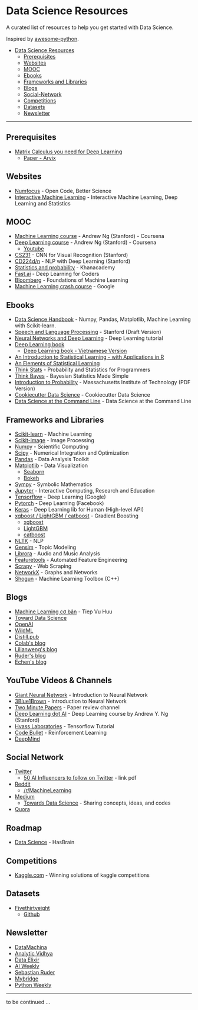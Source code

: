 # Data Science Resources

A curated list of resources to help you get started with Data Science.

Inspired by [awesome-python](https://github.com/vinta/awesome-python).

- [Data Science Resources](#data-science-resources)
	- [Prerequisites](#prerequisites)
	- [Websites](#websites)
	- [MOOC](#mooc)
	- [Ebooks](#ebooks)
	- [Frameworks and Libraries](#frameworks-and-libraries)
	- [Blogs](#blogs)
	- [Social-Network](#social-network)
	- [Competitions](#competitions)
	- [Datasets](#datasets)
	- [Newsletter](#newsletter)

---

## Prerequisites

* [Matrix Calculus you need for Deep Learning](http://explained.ai/matrix-calculus/index.html)
	* [Paper - Arvix](https://arxiv.org/abs/1802.01528v3)

## Websites

* [Numfocus](https://numfocus.org) - Open Code, Better Science
* [Interactive Machine Learning](https://p.migdal.pl/interactive-machine-learning-list) - Interactive Machine Learning, Deep Learning and Statistics

## MOOC

* [Machine Learning course](https://www.coursera.org/learn/machine-learning) - Andrew Ng (Stanford) - Coursena
* [Deep Learning course](https://www.coursera.org/specializations/deep-learning) - Andrew Ng (Stanford) - Coursena
	* [Youtube](https://www.youtube.com/watch?v=CS4cs9xVecg&list=PLkDaE6sCZn6Ec-XTbcX1uRg2_u4xOEky0)
* [CS231](http://cs231n.github.io) - CNN for Visual Recognition (Stanford)
* [CD224d/n](https://web.stanford.edu/class/cs224n) - NLP with Deep Learning (Stanford)
* [Statistics and probability](https://www.khanacademy.org/math/statistics-probability) - Khanacademy
* [Fast.ai](http://course.fast.ai) - Deep Learning for Coders
* [Bloomberg](https://bloomberg.github.io/foml) - Foundations of Machine Learning
* [Machine Learning crash course](https://developers.google.com/machine-learning/crash-course/ml-intro) - Google	

## Ebooks

* [Data Science Handbook](https://jakevdp.github.io/PythonDataScienceHandbook/) - Numpy, Pandas, Matplotlib, Machine Learning with Scikit-learn.
* [Speech and Language Processing](https://web.stanford.edu/~jurafsky/slp3/) - Stanford (Draft Version)
* [Neural Networks and Deep Learning](http://neuralnetworksanddeeplearning.com) - Deep Learning tutorial
* [Deep Learning book](https://www.deeplearningbook.org)
	* [Deep Learning book - Vietnamese Version](http://dlbookvn.gitlab.io/deeplearning)
* [An Introduction to Statistical Learning - with Applications in R](http://www-bcf.usc.edu/~gareth/ISL)
* [An Elements of Statistical Learning](https://web.stanford.edu/~hastie/ElemStatLearn)
* [Think Stats](http://www.greenteapress.com/thinkstats) - Probability and Statistics for Programmers
* [Think Bayes](http://www.greenteapress.com/thinkbayes/html/index.html) - Bayesian Statistics Made Simple
* [Introduction to Probability](https://ocw.mit.edu/resources/res-6-012-introduction-to-probability-spring-2018/part-i-the-fundamentals/MITRES_6_012S18_Textbook.pdf) - Massachusetts Institute of Technology (PDF Version)
* [Cookiecutter Data Science](https://drivendata.github.io/cookiecutter-data-science/) - Cookiecutter Data Science
* [Data Science at the Command Line](https://www.datascienceatthecommandline.com) - Data Science at the Command Line


## Frameworks and Libraries

* [Scikit-learn](http://scikit-learn.org/stable) - Machine Learning
* [Scikit-image](https://scikit-image.org) - Image Processing
* [Numpy](http://www.numpy.org) - Scientific Computing
* [Scipy](https://www.scipy.org) - Numerical Integration and Optimization
* [Pandas](https://pandas.pydata.org) - Data Analysis Toolkit
* [Matplotlib](https://matplotlib.org) - Data Visualization
	* [Seaborn](https://seaborn.pydata.org)
	* [Bokeh](https://bokeh.pydata.org/en/latest)
* [Sympy](https://numfocus.org/project/sympy) - Symbolic Mathematics
* [Jupyter](https://numfocus.org/project/project-jupyter) - Interactive Computing, Research and Education
* [Tensorflow](https://www.tensorflow.org) - Deep Learning (Google)
* [Pytorch](https://pytorch.org) - Deep Learning (Facebook)
* [Keras](https://keras.io) - Deep Learning lib for Human (High-level API)
* [xgboost / LightGBM / catboost](#) - Gradient Boosting
	* [xgboost](https://github.com/dmlc/xgboost)
	* [LightGBM](https://github.com/Microsoft/LightGBM)
	* [catboost](https://github.com/catboost/catboost)
* [NLTK](http://www.nltk.org) - NLP
* [Gensim](https://radimrehurek.com/gensim) - Topic Modeling
* [Librora](https://github.com/librosa/librosa) - Audio and Music Analysis
* [Featuretools](https://github.com/Featuretools/featuretools) - Automated Feature Engineering
* [Scrapy](https://scrapy.org) - Web Scraping
* [NetworkX](http://networkx.github.io) - Graphs and Networks
* [Shogun](https://numfocus.org/project/shogun) - Machine Learning Toolbox (C++)

## Blogs

* [Machine Learning cơ bản](https://machinelearningcoban.com) - Tiep Vu Huu
* [Toward Data Science](https://towardsdatascience.com)
* [OpenAI](https://blog.openai.com)
* [WildML](http://www.wildml.com)
* [Distill.pub](https://distill.pub)
* [Colab's blog](http://colah.github.io)
* [Lilianweng's blog](https://lilianweng.github.io/lil-log)
* [Ruder's blog](http://ruder.io/#open)
* [Echen's blog](http://blog.echen.me)

## YouTube Videos & Channels

* [Giant Neural Network](https://www.youtube.com/channel/UCrBzGHKmGDcwLFnQGHJ3XYg) - Introduction to Neural Network
* [3Blue1Brown](https://www.youtube.com/watch?v=aircAruvnKk&list=PLZHQObOWTQDNU6R1_67000Dx_ZCJB-3pi) - Introduction to Neural Network
* [Two Minute Papers](https://www.youtube.com/user/keeroyz) - Paper review channel
* [Deep Learning dot AI](https://www.youtube.com/channel/UCcIXc5mJsHVYTZR1maL5l9w) - Deep Learning course by Andrew Y. Ng (Stanford)
* [Hvass Laboratories](https://www.youtube.com/channel/UCbba38V6vcglqVL--8kVVmg) - Tensorflow Tutorial
* [Code Bullet](https://www.youtube.com/channel/UC0e3QhIYukixgh5VVpKHH9Q) - Reinforcement Learning
* [DeepMind](https://www.youtube.com/channel/UCP7jMXSY2xbc3KCAE0MHQ-A/)

## Social Network

* [Twitter](http://reddit.com)
	* [50 AI Influencers to follow on Twitter](https://www.cognilytica.com/wp-content/uploads/2018/06/50-AI-Influencer-For-image-version-copy-2.pdf) - link pdf
* [Reddit](http://reddit.com)
	* [/r/MachineLearning](https://www.reddit.com/r/MachineLearning)
* [Medium](https://medium.com)
	* [Towards Data Science](https://towardsdatascience.com) - Sharing concepts, ideas, and codes
* [Quora](https://www.quora.com)

## Roadmap

* [Data Science](https://github.com/hasbrain/data-science-roadmap) - HasBrain

## Competitions

* [Kaggle.com](https://www.kaggle.com/sudalairajkumar/winning-solutions-of-kaggle-competitions) - Winning solutions of kaggle competitions

## Datasets

* [Fivethirtyeight](https://data.fivethirtyeight.com)
	* [Github](https://github.com/fivethirtyeight/data)

## Newsletter

* [DataMachina](https://www.getrevue.co/profile/datamachina)
* [Analytic Vidhya](https://www.analyticsvidhya.com)
* [Data Elixir](https://dataelixir.com)
* [AI Weekly](http://aiweekly.co)
* [Sebastian Ruder](http://newsletter.ruder.io)
* [Mybridge](https://medium.mybridge.co)
* [Python Weekly](https://www.pythonweekly.com)

---

to be continued ...